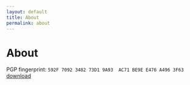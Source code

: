 ```yaml
---
layout: default
title: About
permalink: about
---
```

# About

PGP fingerprint: `592F 7092 3482 73D1 9A93  AC71 BE9E E476 A496 3F63` [download](/pgp.asc)
